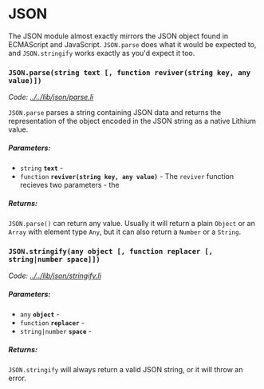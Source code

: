 # JSON

The JSON module almost exactly mirrors the JSON object found in ECMAScript and JavaScript. `JSON.parse` does what it would be expected to, and `JSON.stringify` works exactly as you'd expect it too.

### `JSON.parse(string text [, function reviver(string key, any value)])`

*Code: [../../lib/json/parse.li](json/parse.li)*

`JSON.parse` parses a string containing JSON data and returns the representation of the object encoded in the JSON string as a native Lithium value.

##### Parameters:

* `string` **`text`** - 
* `function` **`reviver(string key, any value)`** - The `reviver` function recieves two parameters - the 

##### Returns:

`JSON.parse()` can return any value. Usually it will return a plain `Object` or an `Array` with element type `Any`, but it can also return a `Number` or a `String`.

### `JSON.stringify(any object [, function replacer [, string|number space]])`

*Code: [../../lib/json/stringify.li](json/stringify.li)*

##### Parameters:

* `any` **`object`** - 
* `function` **`replacer`** - 
* `string|number` **`space`** - 

##### Returns:

`JSON.stringify` will always return a valid JSON string, or it will throw an error. 